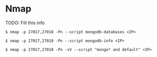 # Nmap

TODO: Fill this info

```
$ nmap -p 27017,27018 -Pn --script mongodb-databases <IP>

$ nmap -p 27017,27018 -Pn --script mongodb-info <IP>
```

```
$ nmap -p 27017,27018 -Pn -sV --script "mongo* and default" <IP>
```